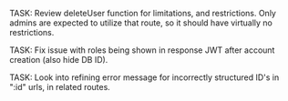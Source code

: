 TASK: Review deleteUser function for limitations, and restrictions. Only admins are expected to utilize that route, so it should have virtually no restrictions.

TASK: Fix issue with roles being shown in response JWT after account creation (also hide DB ID).

TASK: Look into refining error message for incorrectly structured ID's in ":id" urls, in related routes.
